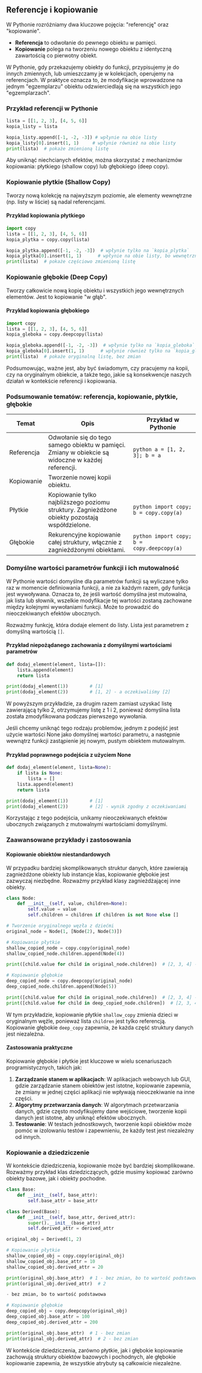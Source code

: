 ## Referencje i kopiowanie

W Pythonie rozróżniamy dwa kluczowe pojęcia: "referencję" oraz "kopiowanie".

- **Referencja** to odwołanie do pewnego obiektu w pamięci.
- **Kopiowanie** polega na tworzeniu nowego obiektu z identyczną zawartością co pierwotny obiekt.

W Pythonie, gdy przekazujemy obiekty do funkcji, przypisujemy je do innych zmiennych, lub umieszczamy je w kolekcjach, operujemy na referencjach. W praktyce oznacza to, że modyfikacje wprowadzone na jednym "egzemplarzu" obiektu odzwierciedlają się na wszystkich jego "egzemplarzach".

### Przykład referencji w Pythonie

```python
lista = [[1, 2, 3], [4, 5, 6]]
kopia_listy = lista

kopia_listy.append([-1, -2, -3]) # wpłynie na obie listy
kopia_listy[0].insert(1, 1)     # wpłynie również na obie listy
print(lista)  # pokaże zmienioną listę
```

Aby uniknąć niechcianych efektów, można skorzystać z mechanizmów kopiowania: płytkiego (shallow copy) lub głębokiego (deep copy).

### Kopiowanie płytkie (Shallow Copy)

Tworzy nową kolekcję na najwyższym poziomie, ale elementy wewnętrzne (np. listy w liście) są nadal referencjami.

#### Przykład kopiowania płytkiego

```python
import copy
lista = [[1, 2, 3], [4, 5, 6]]
kopia_plytka = copy.copy(lista)

kopia_plytka.append([-1, -2, -3])  # wpłynie tylko na `kopia_plytka`
kopia_plytka[0].insert(1, 1)      # wpłynie na obie listy, bo wewnętrzne listy są referencjami
print(lista)  # pokaże częściowo zmienioną listę
```

### Kopiowanie głębokie (Deep Copy)

Tworzy całkowicie nową kopię obiektu i wszystkich jego wewnętrznych elementów. Jest to kopiowanie "w głąb".

#### Przykład kopiowania głębokiego

```python
import copy
lista = [[1, 2, 3], [4, 5, 6]]
kopia_gleboka = copy.deepcopy(lista)

kopia_gleboka.append([-1, -2, -3])  # wpłynie tylko na `kopia_gleboka`
kopia_gleboka[0].insert(1, 1)      # wpłynie również tylko na `kopia_gleboka`
print(lista)  # pokaże oryginalną listę, bez zmian
```

Podsumowując, ważne jest, aby być świadomym, czy pracujemy na kopii, czy na oryginalnym obiekcie, a także tego, jakie są konsekwencje naszych działań w kontekście referencji i kopiowania.

### Podsumowanie tematów: referencja, kopiowanie, płytkie, głębokie

| Temat       | Opis                                                                                  | Przykład w Pythonie                   |
|-------------|----------------------------------------------------------------------------------------|---------------------------------------|
| Referencja  | Odwołanie się do tego samego obiektu w pamięci. Zmiany w obiekcie są widoczne w każdej referencji. | ```python a = [1, 2, 3]; b = a ```    |
| Kopiowanie  | Tworzenie nowej kopii obiektu.                                                         |                                       |
| Płytkie     | Kopiowanie tylko najbliższego poziomu struktury. Zagnieżdżone obiekty pozostają współdzielone. | ```python import copy; b = copy.copy(a) ``` |
| Głębokie    | Rekurencyjne kopiowanie całej struktury, włącznie z zagnieżdżonymi obiektami.          | ```python import copy; b = copy.deepcopy(a) ``` |

### Domyślne wartości parametrów funkcji i ich mutowalność

W Pythonie wartości domyślne dla parametrów funkcji są wyliczane tylko raz w momencie definiowania funkcji, a nie za każdym razem, gdy funkcja jest wywoływana. Oznacza to, że jeśli wartość domyślna jest mutowalna, jak lista lub słownik, wszelkie modyfikacje tej wartości zostaną zachowane między kolejnymi wywołaniami funkcji. Może to prowadzić do nieoczekiwanych efektów ubocznych.

Rozważmy funkcję, która dodaje element do listy. Lista jest parametrem z domyślną wartością `[]`.

#### Przykład niepożądanego zachowania z domyślnymi wartościami parametrów

```python
def dodaj_element(element, lista=[]):
    lista.append(element)
    return lista

print(dodaj_element(1))        # [1]
print(dodaj_element(2))        # [1, 2] - a oczekiwaliśmy [2]
```

W powyższym przykładzie, za drugim razem zamiast uzyskać listę zawierającą tylko 2, otrzymujemy listę z 1 i 2, ponieważ domyślna lista została zmodyfikowana podczas pierwszego wywołania.

Jeśli chcemy uniknąć tego rodzaju problemów, jednym z podejść jest użycie wartości None jako domyślnej wartości parametru, a następnie wewnątrz funkcji zastąpienie jej nowym, pustym obiektem mutowalnym.

#### Przykład poprawnego podejścia z użyciem None

```python
def dodaj_element(element, lista=None):
    if lista is None:
        lista = []
    lista.append(element)
    return lista

print(dodaj_element(1))        # [1]
print(dodaj_element(2))        # [2] - wynik zgodny z oczekiwaniami
```

Korzystając z tego podejścia, unikamy nieoczekiwanych efektów ubocznych związanych z mutowalnymi wartościami domyślnymi.

### Zaawansowane przykłady i zastosowania

#### Kopiowanie obiektów niestandardowych

W przypadku bardziej skomplikowanych struktur danych, które zawierają zagnieżdżone obiekty lub instancje klas, kopiowanie głębokie jest zazwyczaj niezbędne. Rozważmy przykład klasy zagnieżdżającej inne obiekty.

```python
class Node:
    def __init__(self, value, children=None):
        self.value = value
        self.children = children if children is not None else []

# Tworzenie oryginalnego węzła z dziećmi
original_node = Node(1, [Node(2), Node(3)])

# Kopiowanie płytkie
shallow_copied_node = copy.copy(original_node)
shallow_copied_node.children.append(Node(4))

print([child.value for child in original_node.children])  # [2, 3, 4] - zmienione przez shallow_copied_node

# Kopiowanie głębokie
deep_copied_node = copy.deepcopy(original_node)
deep_copied_node.children.append(Node(5))

print([child.value for child in original_node.children])  # [2, 3, 4] - bez zmian
print([child.value for child in deep_copied_node.children])  # [2, 3, 4, 5] - zmienione tylko przez deep_copied_node
```

W tym przykładzie, kopiowanie płytkie `shallow_copy` zmienia dzieci w oryginalnym węźle, ponieważ lista `children` jest tylko referencją. Kopiowanie głębokie `deep_copy` zapewnia, że każda część struktury danych jest niezależna.

#### Zastosowania praktyczne

Kopiowanie głębokie i płytkie jest kluczowe w wielu scenariuszach programistycznych, takich jak:

1. **Zarządzanie stanem w aplikacjach**: W aplikacjach webowych lub GUI, gdzie zarządzanie stanem obiektów jest istotne, kopiowanie zapewnia, że zmiany w jednej części aplikacji nie wpływają nieoczekiwanie na inne części.
2. **Algorytmy przetwarzania danych**: W algorytmach przetwarzania danych, gdzie często modyfikujemy dane wejściowe, tworzenie kopii danych jest istotne, aby uniknąć efektów ubocznych.
3. **Testowanie**: W testach jednostkowych, tworzenie kopii obiektów może pomóc w izolowaniu testów i zapewnieniu, że każdy test jest niezależny od innych.

### Kopiowanie a dziedziczenie

W kontekście dziedziczenia, kopiowanie może być bardziej skomplikowane. Rozważmy przykład klas dziedziczących, gdzie musimy kopiować zarówno obiekty bazowe, jak i obiekty pochodne.

```python
class Base:
    def __init__(self, base_attr):
        self.base_attr = base_attr

class Derived(Base):
    def __init__(self, base_attr, derived_attr):
        super().__init__(base_attr)
        self.derived_attr = derived_attr

original_obj = Derived(1, 2)

# Kopiowanie płytkie
shallow_copied_obj = copy.copy(original_obj)
shallow_copied_obj.base_attr = 10
shallow_copied_obj.derived_attr = 20

print(original_obj.base_attr)  # 1 - bez zmian, bo to wartość podstawowa
print(original_obj.derived_attr)  # 2

- bez zmian, bo to wartość podstawowa

# Kopiowanie głębokie
deep_copied_obj = copy.deepcopy(original_obj)
deep_copied_obj.base_attr = 100
deep_copied_obj.derived_attr = 200

print(original_obj.base_attr)  # 1 - bez zmian
print(original_obj.derived_attr)  # 2 - bez zmian
```

W kontekście dziedziczenia, zarówno płytkie, jak i głębokie kopiowanie zachowują struktury obiektów bazowych i pochodnych, ale głębokie kopiowanie zapewnia, że wszystkie atrybuty są całkowicie niezależne.
